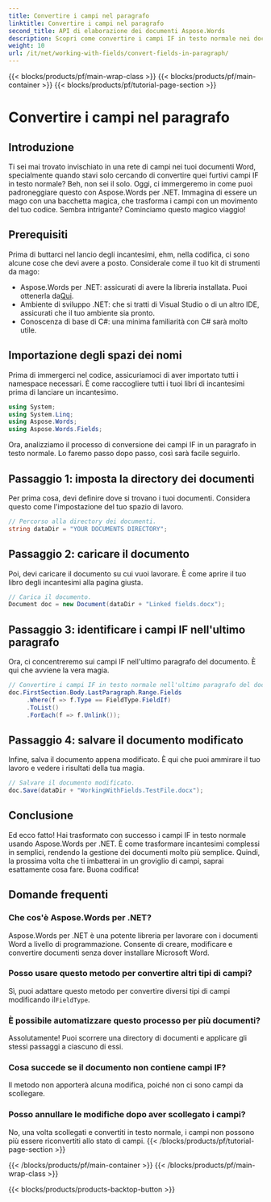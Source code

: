 ```yaml
---
title: Convertire i campi nel paragrafo
linktitle: Convertire i campi nel paragrafo
second_title: API di elaborazione dei documenti Aspose.Words
description: Scopri come convertire i campi IF in testo normale nei documenti Word utilizzando Aspose.Words per .NET con questa guida dettagliata e passo dopo passo.
weight: 10
url: /it/net/working-with-fields/convert-fields-in-paragraph/
---
```


{{< blocks/products/pf/main-wrap-class >}}
{{< blocks/products/pf/main-container >}}
{{< blocks/products/pf/tutorial-page-section >}}

# Convertire i campi nel paragrafo

## Introduzione

Ti sei mai trovato invischiato in una rete di campi nei tuoi documenti Word, specialmente quando stavi solo cercando di convertire quei furtivi campi IF in testo normale? Beh, non sei il solo. Oggi, ci immergeremo in come puoi padroneggiare questo con Aspose.Words per .NET. Immagina di essere un mago con una bacchetta magica, che trasforma i campi con un movimento del tuo codice. Sembra intrigante? Cominciamo questo magico viaggio!

## Prerequisiti

Prima di buttarci nel lancio degli incantesimi, ehm, nella codifica, ci sono alcune cose che devi avere a posto. Considerale come il tuo kit di strumenti da mago:

-  Aspose.Words per .NET: assicurati di avere la libreria installata. Puoi ottenerla da[Qui](https://releases.aspose.com/words/net/).
- Ambiente di sviluppo .NET: che si tratti di Visual Studio o di un altro IDE, assicurati che il tuo ambiente sia pronto.
- Conoscenza di base di C#: una minima familiarità con C# sarà molto utile.

## Importazione degli spazi dei nomi

Prima di immergerci nel codice, assicuriamoci di aver importato tutti i namespace necessari. È come raccogliere tutti i tuoi libri di incantesimi prima di lanciare un incantesimo.

```csharp
using System;
using System.Linq;
using Aspose.Words;
using Aspose.Words.Fields;
```

Ora, analizziamo il processo di conversione dei campi IF in un paragrafo in testo normale. Lo faremo passo dopo passo, così sarà facile seguirlo.

## Passaggio 1: imposta la directory dei documenti

Per prima cosa, devi definire dove si trovano i tuoi documenti. Considera questo come l'impostazione del tuo spazio di lavoro.

```csharp
// Percorso alla directory dei documenti.
string dataDir = "YOUR DOCUMENTS DIRECTORY";
```

## Passaggio 2: caricare il documento

Poi, devi caricare il documento su cui vuoi lavorare. È come aprire il tuo libro degli incantesimi alla pagina giusta.

```csharp
// Carica il documento.
Document doc = new Document(dataDir + "Linked fields.docx");
```

## Passaggio 3: identificare i campi IF nell'ultimo paragrafo

Ora, ci concentreremo sui campi IF nell'ultimo paragrafo del documento. È qui che avviene la vera magia.

```csharp
// Convertire i campi IF in testo normale nell'ultimo paragrafo del documento.
doc.FirstSection.Body.LastParagraph.Range.Fields
     .Where(f => f.Type == FieldType.FieldIf)
     .ToList()
     .ForEach(f => f.Unlink());
```

## Passaggio 4: salvare il documento modificato

Infine, salva il documento appena modificato. È qui che puoi ammirare il tuo lavoro e vedere i risultati della tua magia.

```csharp
// Salvare il documento modificato.
doc.Save(dataDir + "WorkingWithFields.TestFile.docx");
```

## Conclusione

Ed ecco fatto! Hai trasformato con successo i campi IF in testo normale usando Aspose.Words per .NET. È come trasformare incantesimi complessi in semplici, rendendo la gestione dei documenti molto più semplice. Quindi, la prossima volta che ti imbatterai in un groviglio di campi, saprai esattamente cosa fare. Buona codifica!

## Domande frequenti

### Che cos'è Aspose.Words per .NET?
Aspose.Words per .NET è una potente libreria per lavorare con i documenti Word a livello di programmazione. Consente di creare, modificare e convertire documenti senza dover installare Microsoft Word.

### Posso usare questo metodo per convertire altri tipi di campi?
 Sì, puoi adattare questo metodo per convertire diversi tipi di campi modificando il`FieldType`.

### È possibile automatizzare questo processo per più documenti?
Assolutamente! Puoi scorrere una directory di documenti e applicare gli stessi passaggi a ciascuno di essi.

### Cosa succede se il documento non contiene campi IF?
Il metodo non apporterà alcuna modifica, poiché non ci sono campi da scollegare.

### Posso annullare le modifiche dopo aver scollegato i campi?
No, una volta scollegati e convertiti in testo normale, i campi non possono più essere riconvertiti allo stato di campi.
{{< /blocks/products/pf/tutorial-page-section >}}

{{< /blocks/products/pf/main-container >}}
{{< /blocks/products/pf/main-wrap-class >}}

{{< blocks/products/products-backtop-button >}}
